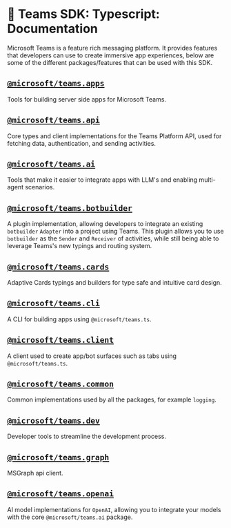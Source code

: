 # 📖 Teams SDK: Typescript: Documentation

Microsoft Teams is a feature rich messaging platform. It provides features that developers can use
to create immersive app experiences, below are some of the different packages/features that can be used with this SDK.

## [`@microsoft/teams.apps`](https://www.npmjs.com/package/@microsoft/teams.apps)

Tools for building server side apps for Microsoft Teams.

## [`@microsoft/teams.api`](https://www.npmjs.com/package/@microsoft/teams.api)

Core types and client implementations for the Teams Platform API,
used for fetching data, authentication, and sending activities.

## [`@microsoft/teams.ai`](https://www.npmjs.com/package/@microsoft/teams.ai)

Tools that make it easier to integrate apps with LLM's and enabling
multi-agent scenarios.

## [`@microsoft/teams.botbuilder`](https://www.npmjs.com/package/@microsoft/teams.botbuilder)

A plugin implementation, allowing developers to integrate an existing `botbuilder`
`Adapter` into a project using Teams. This plugin allows you to use `botbuilder`
as the `Sender` and `Receiver` of activities, while still being able to leverage
Teams's new typings and routing system.

## [`@microsoft/teams.cards`](https://www.npmjs.com/package/@microsoft/teams.cards)

Adaptive Cards typings and builders for type safe and intuitive card design.

## [`@microsoft/teams.cli`](https://www.npmjs.com/package/@microsoft/teams.cli)

A CLI for building apps using `@microsoft/teams.ts`.

## [`@microsoft/teams.client`](https://www.npmjs.com/package/@microsoft/teams.client)

A client used to create app/bot surfaces such as tabs using `@microsoft/teams.ts`.

## [`@microsoft/teams.common`](https://www.npmjs.com/package/@microsoft/teams.common)

Common implementations used by all the packages, for example `logging`.

## [`@microsoft/teams.dev`](https://www.npmjs.com/package/@microsoft/teams.dev)

Developer tools to streamline the development process.

## [`@microsoft/teams.graph`](https://www.npmjs.com/package/@microsoft/teams.graph)

MSGraph api client.

## [`@microsoft/teams.openai`](https://www.npmjs.com/package/@microsoft/teams.openai)

AI model implementations for `OpenAI`, allowing you to integrate your models
with the core `@microsoft/teams.ai` package.
